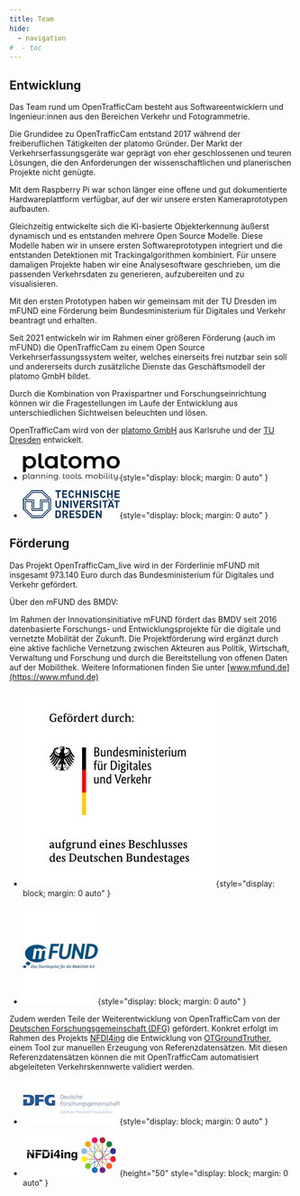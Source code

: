```yaml
---
title: Team
hide:
  - navigation
#  - toc
---
```


## Entwicklung

Das Team rund um OpenTrafficCam besteht aus Softwareentwicklern und Ingenieur:innen
aus den Bereichen Verkehr und Fotogrammetrie.

Die Grundidee zu OpenTrafficCam entstand 2017 während der freiberuflichen Tätigkeiten
der platomo Gründer.
Der Markt der Verkehrserfassungsgeräte war geprägt von eher geschlossenen
und teuren Lösungen, die den Anforderungen der wissenschaftlichen und
planerischen Projekte nicht genügte.

Mit dem Raspberry Pi war schon länger eine offene und gut dokumentierte
Hardwareplattform verfügbar, auf der wir unsere ersten Kameraprototypen
aufbauten.

Gleichzeitig entwickelte sich die KI-basierte Objekterkennung äußerst dynamisch und
es entstanden mehrere Open Source Modelle.
Diese Modelle haben wir in unsere ersten Softwareprototypen integriert und
die entstanden Detektionen mit Trackingalgorithmen kombiniert.
Für unsere damaligen Projekte haben wir eine Analysesoftware geschrieben,
um die passenden Verkehrsdaten zu generieren, aufzubereiten und zu visualisieren.

Mit den ersten Prototypen haben wir gemeinsam mit der TU Dresden im mFUND
eine Förderung beim Bundesministerium für Digitales und Verkehr beantragt und erhalten.

Seit 2021 entwickeln wir im Rahmen einer größeren Förderung (auch im mFUND) die OpenTrafficCam
zu einem Open Source Verkehrserfassungssystem weiter, welches einerseits frei nutzbar sein soll
und andererseits durch zusätzliche Dienste das Geschäftsmodell der platomo GmbH bildet.

Durch die Kombination von Praxispartner und Forschungseinrichtung können wir die Fragestellungen
im Laufe der Entwicklung aus unterschiedlichen Sichtweisen beleuchten und lösen.

OpenTrafficCam wird von der [platomo GmbH](https://platomo.de/) aus Karlsruhe
und der [TU Dresden](https://tu-dresden.de/bu/verkehr/ivs/msp) entwickelt.

<div class="grid cards" markdown>

- ![platomo](assets/img/platomo_logo.png){style="display: block; margin: 0 auto" }

- ![TU Dresden](assets/img/tud_logo.png){style="display: block; margin: 0 auto" }

</div>

## Förderung

Das Projekt OpenTrafficCam_live wird in der Förderlinie mFUND mit
insgesamt 973.140 Euro durch das Bundesministerium für Digitales und Verkehr gefördert.

Über den mFUND des BMDV:

Im Rahmen der Innovationsinitiative mFUND fördert das BMDV seit 2016 datenbasierte Forschungs-
und Entwicklungsprojekte für die digitale und vernetzte Mobilität der Zukunft.
Die Projektförderung wird ergänzt durch eine aktive fachliche Vernetzung zwischen Akteuren
aus Politik, Wirtschaft, Verwaltung und Forschung und durch die Bereitstellung von offenen Daten
auf der Mobilithek. Weitere Informationen finden Sie unter [www.mfund.de](https://www.mfund.de)

<div class="grid cards" markdown>

- ![German Federal Ministry for Digital and Transport](assets/img/bmdv_logo.svg){style="display: block; margin: 0 auto" }

- ![mFUND](assets/img/mfund_logo.png){style="display: block; margin: 0 auto" }

</div>

Zudem werden Teile der Weiterentwicklung von OpenTrafficCam von der [Deutschen Forschungsgemeinschaft (DFG)](https://www.dfg.de/) gefördert.
Konkret erfolgt im Rahmen des Projekts [NFDI4ing](https://nfdi4ing.de/) die Entwicklung von [OTGroundTruther](https://github.com/OpenTrafficCam/OTGroundTruther),
 einem Tool zur manuellen Erzeugung von Referenzdatensätzen.
Mit diesen Referenzdatensätzen können die mit OpenTrafficCam automatisiert abgeleiteten Verkehrskennwerte validiert werden.

<div class="grid cards" markdown>

- ![DFG](assets/img/DFG-logo-international.jpg){style="display: block; margin: 0 auto" }

- ![NFDI4ing](assets/img/NFDI4Ing.png){height="50" style="display: block; margin: 0 auto" }

</div>
